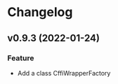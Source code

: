# Changelog

<!--next-version-placeholder-->

## v0.9.3 (2022-01-24)

### Feature
* Add a class CffiWrapperFactory


